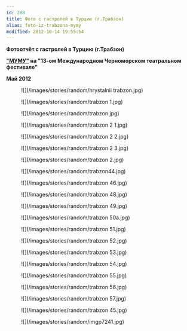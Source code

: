 ```yaml
---
id: 208
title: Фото с гастролей в Турцию (г.Трабзон)
alias: foto-iz-trabzona-mymy
modified: 2012-10-14 19:55:54
---
```


**Фотоотчёт с гастролей в Турцию (г.Трабзон)**

**<a href="46-mumu.html">"МУМУ"</a> на "13-ом Международном Черноморском театральном фестивале"**

**Май 2012**

<figure>
![](/images/stories/random/hrystalnii trabzon.jpg)
</figure>

<figure>
![](/images/stories/random/trabzon 1.jpg)
</figure>

<figure>
![](/images/stories/random/trabzon.jpg)
</figure>

<figure>
![](/images/stories/random/trabzon 2 1.jpg)
</figure>

<figure>
![](/images/stories/random/trabzon 2 2.jpg)
</figure>

<figure>
![](/images/stories/random/trabzon 2 3.jpg)
</figure>

<figure>
![](/images/stories/random/trabzon 2.jpg)
</figure>

<figure>
![](/images/stories/random/trabzon44.jpg)
</figure>

<figure>
![](/images/stories/random/trabzon 46.jpg)
</figure>

<figure>
![](/images/stories/random/trabzon 48.jpg)
</figure>

<figure>
![](/images/stories/random/trabzon 49.jpg)
</figure>

<figure>
![](/images/stories/random/trabzon 50a.jpg)
</figure>

<figure>
![](/images/stories/random/trabzon 51.jpg)
</figure>

<figure>
![](/images/stories/random/trabzon 52.jpg)
</figure>

<figure>
![](/images/stories/random/trabzon 53.jpg)
</figure>

<figure>
![](/images/stories/random/trabzon 54.jpg)
</figure>

<figure>
![](/images/stories/random/trabzon 55.jpg)
</figure>

<figure>
![](/images/stories/random/trabzon 56.jpg)
</figure>

<figure>
![](/images/stories/random/trabzon 57.jpg)
</figure>

<figure>
![](/images/stories/random/trabzon 45.jpg)
</figure>

<figure>
![](/images/stories/random/imgp7241.jpg)
</figure>

